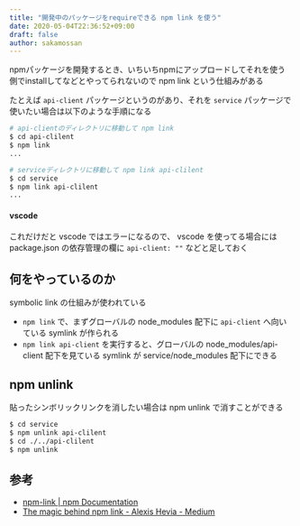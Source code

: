 ```yaml
---
title: "開発中のパッケージをrequireできる npm link を使う"
date: 2020-05-04T22:36:52+09:00
draft: false
author: sakamossan
---
```


npmパッケージを開発するとき、いちいちnpmにアップロードしてそれを使う側でinstallしてなどとやってられないので npm link という仕組みがある

たとえば `api-client` パッケージというのがあり、それを `service` パッケージで使いたい場合は以下のような手順になる

```bash
# api-clientのディレクトリに移動して npm link
$ cd api-clilent
$ npm link
...
```

```bash
# serviceディレクトリに移動して npm link api-clilent
$ cd service
$ npm link api-clilent
...
```

#### vscode

これだけだと vscode ではエラーになるので、 vscode を使ってる場合には package.json の依存管理の欄に `api-client: ""` などと足しておく


## 何をやっているのか

symbolic link の仕組みが使われている

- `npm link` で、まずグローバルの node_modules 配下に `api-client` へ向いている symlink が作られる
- `npm link api-client` を実行すると、グローバルの node_modules/api-client 配下を見ている symlink が service/node_modules 配下にできる


## npm unlink

貼ったシンボリックリンクを消したい場合は npm unlink で消すことができる

```bash
$ cd service
$ npm unlink api-clilent
$ cd ./../api-clilent
$ npm unlink
```


## 参考

- [npm-link | npm Documentation](https://docs.npmjs.com/cli/link.html)
- [The magic behind npm link - Alexis Hevia - Medium](https://medium.com/@alexishevia/the-magic-behind-npm-link-d94dcb3a81af)
